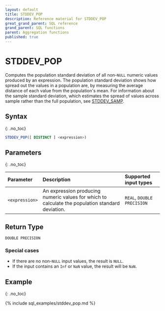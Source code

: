 ```yaml
---
layout: default
title: STDDEV_POP
description: Reference material for STDDEV_POP
great_grand_parent: SQL reference
grand_parent: SQL functions
parent: Aggregation functions
published: true
---
```


# STDDEV\_POP

Computes the population standard deviation of all non-`NULL` numeric values produced by an expression. The population standard deviation shows how spread out the values in a population are, by measuring the average distance of each value from the population's mean.
For information about the sample standard deviation, which estimates the spread of values across sample rather than the full population, see [STDDEV_SAMP](stddev-samp.md).

## Syntax
{: .no_toc}

```sql
STDDEV_POP([ DISTINCT ] <expression>)
```
## Parameters 
{: .no_toc}

| Parameter | Description               | Supported input types |
| :--------- | :----------------------------------- | :--------|
| `<expression>`  | An expression producing numeric values for which to calculate the population standard deviation. | `REAL`, `DOUBLE PRECISION` <!-- Any numeric type-->|

## Return Type
`DOUBLE PRECISION` <!--for `REAL` and `DOUBLE PRECISION` input types.-->
<!-- `NUMERIC` for serial and `NUMERIC` input types (not yet supported)-->

### Special cases
- If there are no non-`NULL` input values, the result is `NULL`.
- If the input contains an `Inf` or `NaN` value, the result will be `NaN`.

## Example
{: .no_toc}

{% include sql_examples/stddev_pop.md %}

